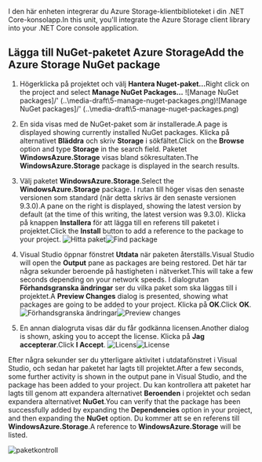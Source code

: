 <span data-ttu-id="aac60-101">I den här enheten integrerar du Azure Storage-klientbiblioteket i din .NET Core-konsolapp.</span><span class="sxs-lookup"><span data-stu-id="aac60-101">In this unit, you'll integrate the Azure Storage client library into your .NET Core console application.</span></span>

## <a name="add-the-azure-storage-nuget-package"></a><span data-ttu-id="aac60-102">Lägga till NuGet-paketet Azure Storage</span><span class="sxs-lookup"><span data-stu-id="aac60-102">Add the Azure Storage NuGet package</span></span>

1. <span data-ttu-id="aac60-103">Högerklicka på projektet och välj **Hantera Nuget-paket...**</span><span class="sxs-lookup"><span data-stu-id="aac60-103">Right click on the project and select **Manage NuGet Packages…**</span></span>
  <span data-ttu-id="aac60-104">![Manage NuGet packages]/' (..\media-draft\5-manage-nuget-packages.png)</span><span class="sxs-lookup"><span data-stu-id="aac60-104">![Manage NuGet packages]/' (..\media-draft\5-manage-nuget-packages.png)</span></span>

1. <span data-ttu-id="aac60-105">En sida visas med de NuGet-paket som är installerade.</span><span class="sxs-lookup"><span data-stu-id="aac60-105">A page is displayed showing currently installed NuGet packages.</span></span> <span data-ttu-id="aac60-106">Klicka på alternativet **Bläddra** och skriv **Storage** i sökfältet.</span><span class="sxs-lookup"><span data-stu-id="aac60-106">Click on the **Browse** option and type **Storage** in the search field.</span></span> <span data-ttu-id="aac60-107">Paketet **WindowsAzure.Storage** visas bland sökresultaten.</span><span class="sxs-lookup"><span data-stu-id="aac60-107">The **WindowsAzure.Storage** package is displayed in the search results.</span></span>

1. <span data-ttu-id="aac60-108">Välj paketet **WindowsAzure.Storage**.</span><span class="sxs-lookup"><span data-stu-id="aac60-108">Select the **WindowsAzure.Storage** package.</span></span> <span data-ttu-id="aac60-109">I rutan till höger visas den senaste versionen som standard (när detta skrivs är den senaste versionen 9.3.0).</span><span class="sxs-lookup"><span data-stu-id="aac60-109">A pane on the right is displayed, showing the latest version by default (at the time of this writing, the latest version was 9.3.0).</span></span> <span data-ttu-id="aac60-110">Klicka på knappen **Installera** för att lägga till en referens till paketet i projektet.</span><span class="sxs-lookup"><span data-stu-id="aac60-110">Click the **Install** button to add a reference to the package to your project.</span></span>
  <span data-ttu-id="aac60-111">![Hitta paket](..\media-draft\5-find-package.png)</span><span class="sxs-lookup"><span data-stu-id="aac60-111">![Find package](..\media-draft\5-find-package.png)</span></span>

1. <span data-ttu-id="aac60-112">Visual Studio öppnar fönstret **Utdata** när paketen återställs.</span><span class="sxs-lookup"><span data-stu-id="aac60-112">Visual Studio will open the **Output** pane as packages are being restored.</span></span> <span data-ttu-id="aac60-113">Det här tar några sekunder beroende på hastigheten i nätverket.</span><span class="sxs-lookup"><span data-stu-id="aac60-113">This will take a few seconds depending on your network speeds.</span></span> <span data-ttu-id="aac60-114">I dialogrutan **Förhandsgranska ändringar** ser du vilka paket som ska läggas till i projektet.</span><span class="sxs-lookup"><span data-stu-id="aac60-114">A **Preview Changes** dialog is presented, showing what packages are going to be added to your project.</span></span> <span data-ttu-id="aac60-115">Klicka på **OK**.</span><span class="sxs-lookup"><span data-stu-id="aac60-115">Click **OK**.</span></span>
  <span data-ttu-id="aac60-116">![Förhandsgranska ändringar](..\media-draft\5-preview-changes.png)</span><span class="sxs-lookup"><span data-stu-id="aac60-116">![Preview changes](..\media-draft\5-preview-changes.png)</span></span>

1. <span data-ttu-id="aac60-117">En annan dialogruta visas där du får godkänna licensen.</span><span class="sxs-lookup"><span data-stu-id="aac60-117">Another dialog is shown, asking you to accept the license.</span></span> <span data-ttu-id="aac60-118">Klicka på **Jag accepterar**.</span><span class="sxs-lookup"><span data-stu-id="aac60-118">Click **I Accept**.</span></span>
  <span data-ttu-id="aac60-119">![Licens](..\media-draft\5-licence.png)</span><span class="sxs-lookup"><span data-stu-id="aac60-119">![License](..\media-draft\5-licence.png)</span></span>

<span data-ttu-id="aac60-120">Efter några sekunder ser du ytterligare aktivitet i utdatafönstret i Visual Studio, och sedan har paketet har lagts till projektet.</span><span class="sxs-lookup"><span data-stu-id="aac60-120">After a few seconds, some further activity is shown in the output pane in Visual Studio, and the package has been added to your project.</span></span>
<span data-ttu-id="aac60-121">Du kan kontrollera att paketet har lagts till genom att expandera alternativet **Beroenden** i projektet och sedan expandera alternativet **NuGet**.</span><span class="sxs-lookup"><span data-stu-id="aac60-121">You can verify that the package has been successfully added by expanding the **Dependencies** option in your project, and then expanding the **NuGet** option.</span></span> <span data-ttu-id="aac60-122">Du kommer att se en referens till **WindowsAzure.Storage**.</span><span class="sxs-lookup"><span data-stu-id="aac60-122">A reference to **WindowsAzure.Storage** will be listed.</span></span>

![paketkontroll](..\media-draft\5-package-check.png)
